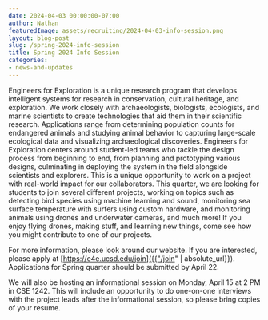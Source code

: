```yaml
---
date: 2024-04-03 00:00:00-07:00
author: Nathan
featuredImage: assets/recruiting/2024-04-03-info-session.png
layout: blog-post
slug: /spring-2024-info-session
title: Spring 2024 Info Session
categories:
- news-and-updates
---
```

Engineers for Exploration is a unique research program that develops intelligent systems for research in conservation, cultural heritage, and exploration. We work closely with archaeologists, biologists, ecologists, and marine scientists to create technologies that aid them in their scientific research. Applications range from determining population counts for endangered animals and studying animal behavior to capturing large-scale ecological data and visualizing archaeological discoveries. Engineers for Exploration centers around student-led teams who tackle the design process from beginning to end, from planning and prototyping various designs, culminating in deploying the system in the field alongside scientists and explorers. This is a unique opportunity to work on a project with real-world impact for our collaborators. This quarter, we are looking for students to join several different projects, working on topics such as detecting bird species using machine learning and sound, monitoring sea surface temperature with surfers using custom hardware, and monitoring animals using drones and underwater cameras, and much more! If you enjoy flying drones, making stuff, and learning new things, come see how you might contribute to one of our projects.

For more information, please look around our website. If you are interested, please apply at [https://e4e.ucsd.edu/join]({{"/join" | absolute_url}}). Applications for Spring quarter should be submitted by April 22.

We will also be hosting an informational session on Monday, April 15 at 2 PM in CSE 1242. This will include an opportunity to do one-on-one interviews with the project leads after the informational session, so please bring copies of your resume.